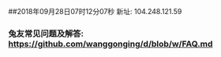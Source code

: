 ##2018年09月28日07时12分07秒 新址: 104.248.121.59
### 兔友常见问题及解答: https://github.com/wanggonging/d/blob/w/FAQ.md

